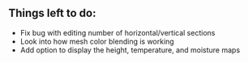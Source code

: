 ## Things left to do:

- Fix bug with editing number of horizontal/vertical sections
- Look into how mesh color blending is working
- Add option to display the height, temperature, and moisture maps
